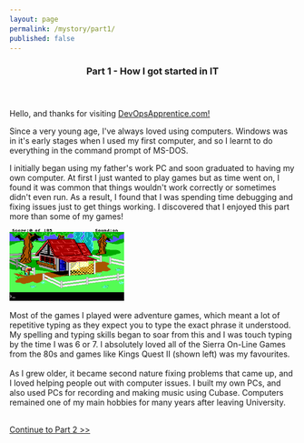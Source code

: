 ```yaml
---
layout: page
permalink: /mystory/part1/
published: false
---
```

  <header class="post-header">
    <h3 class="post-title">Part 1 - How I got started in IT</h3>
  </header>

Hello, and thanks for visiting <a href="/">DevOpsApprentice.com!</a>

Since a very young age, I've always loved using computers. Windows was in it's
early stages when I used my first computer, and so I learnt to do everything in
the command prompt of MS-DOS.

I initially began using my father's work PC and soon graduated to
having my own computer. At first I just wanted to play games but as time went
on, I found it was common that things wouldn't work correctly or sometimes didn't
even run. As a result, I found that I was spending time debugging and fixing issues
just to get things working. I discovered that I enjoyed this part more than some of my games!

<img src="/_pictures/kq2-1.png" width="40%" alt="Kings Quest 2" class="leftimg" />

Most of the games I played were adventure games, which meant a lot of repetitive typing
as they expect you to type the exact phrase it understood. My spelling and typing skills began to soar from this and I was touch typing by the time I was 6 or 7. I
absolutely loved all of the Sierra On-Line Games from the 80s and games like
Kings Quest II (shown left) was my favourites.
<br>
<br>
As I grew older, it became second nature fixing problems that came up, and I
loved helping people out with computer issues. I built my own PCs, and also used
PCs for recording and making music using Cubase. Computers remained one of my
main hobbies for many years after leaving University.
<br>
<br>
<div><a id="r" href="/mystory/part2">Continue to Part 2 >></a></div>
<br>
